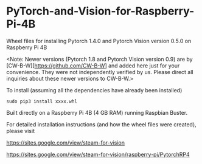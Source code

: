 # PyTorch-and-Vision-for-Raspberry-Pi-4B

Wheel files for installing Pytorch 1.4.0 and Pytorch Vision version 0.5.0 on Raspberry Pi 4B


<Note: Newer versions (Pytorch 1.8 and Pytorch Vision version 0.9) are by [CW-B-W][https://github.com/CW-B-W] and added here just for your convenience.  They were not independently verified by us. Please direct all inquiries about these newer versions to CW-B-W.>



To install (assuming all the dependencies have already been installed)

    sudo pip3 install xxxx.whl

Built directly on a Raspberry Pi 4B (4 GB RAM) running Raspbian Buster.


For detailed installation instructions (and how the wheel files were created), please visit

https://sites.google.com/view/steam-for-vision

https://sites.google.com/view/steam-for-vision/raspberry-pi/PytorchRP4
